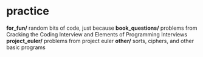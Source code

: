 # practice

**for_fun/** random bits of code, just because
**book_questions/** problems from Cracking the Coding Interview and Elements of Programming Interviews
**project_euler/** problems from project euler
**other/** sorts, ciphers, and other basic programs
